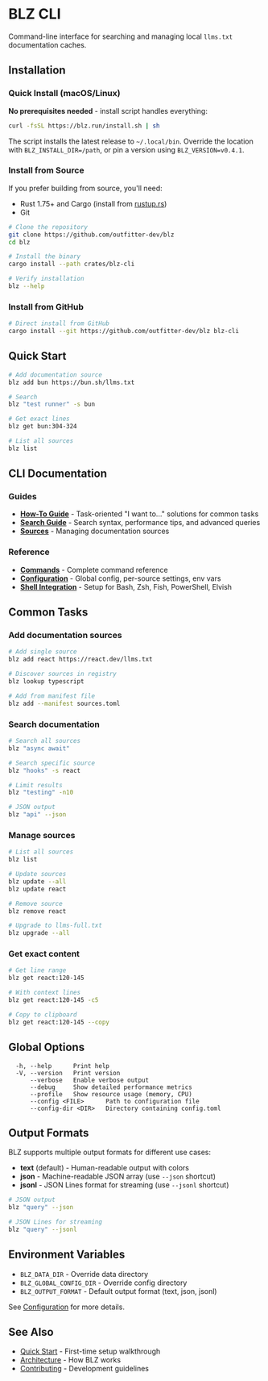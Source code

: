 # BLZ CLI

Command-line interface for searching and managing local `llms.txt` documentation caches.

## Installation

### Quick Install (macOS/Linux)

**No prerequisites needed** - install script handles everything:

```bash
curl -fsSL https://blz.run/install.sh | sh
```

The script installs the latest release to `~/.local/bin`. Override the location with `BLZ_INSTALL_DIR=/path`, or pin a version using `BLZ_VERSION=v0.4.1`.

### Install from Source

If you prefer building from source, you'll need:
- Rust 1.75+ and Cargo (install from [rustup.rs](https://rustup.rs))
- Git

```bash
# Clone the repository
git clone https://github.com/outfitter-dev/blz
cd blz

# Install the binary
cargo install --path crates/blz-cli

# Verify installation
blz --help
```

### Install from GitHub

```bash
# Direct install from GitHub
cargo install --git https://github.com/outfitter-dev/blz blz-cli
```

## Quick Start

```bash
# Add documentation source
blz add bun https://bun.sh/llms.txt

# Search
blz "test runner" -s bun

# Get exact lines
blz get bun:304-324

# List all sources
blz list
```

## CLI Documentation

### Guides

- [**How-To Guide**](howto.md) - Task-oriented "I want to..." solutions for common tasks
- [**Search Guide**](search.md) - Search syntax, performance tips, and advanced queries
- [**Sources**](sources.md) - Managing documentation sources

### Reference

- [**Commands**](commands.md) - Complete command reference
- [**Configuration**](configuration.md) - Global config, per-source settings, env vars
- [**Shell Integration**](shell_integration.md) - Setup for Bash, Zsh, Fish, PowerShell, Elvish

## Common Tasks

### Add documentation sources

```bash
# Add single source
blz add react https://react.dev/llms.txt

# Discover sources in registry
blz lookup typescript

# Add from manifest file
blz add --manifest sources.toml
```

### Search documentation

```bash
# Search all sources
blz "async await"

# Search specific source
blz "hooks" -s react

# Limit results
blz "testing" -n10

# JSON output
blz "api" --json
```

### Manage sources

```bash
# List all sources
blz list

# Update sources
blz update --all
blz update react

# Remove source
blz remove react

# Upgrade to llms-full.txt
blz upgrade --all
```

### Get exact content

```bash
# Get line range
blz get react:120-145

# With context lines
blz get react:120-145 -c5

# Copy to clipboard
blz get react:120-145 --copy
```

## Global Options

```
  -h, --help      Print help
  -V, --version   Print version
      --verbose   Enable verbose output
      --debug     Show detailed performance metrics
      --profile   Show resource usage (memory, CPU)
      --config <FILE>      Path to configuration file
      --config-dir <DIR>   Directory containing config.toml
```

## Output Formats

BLZ supports multiple output formats for different use cases:

- **text** (default) - Human-readable output with colors
- **json** - Machine-readable JSON array (use `--json` shortcut)
- **jsonl** - JSON Lines format for streaming (use `--jsonl` shortcut)

```bash
# JSON output
blz "query" --json

# JSON Lines for streaming
blz "query" --jsonl
```

## Environment Variables

- `BLZ_DATA_DIR` - Override data directory
- `BLZ_GLOBAL_CONFIG_DIR` - Override config directory
- `BLZ_OUTPUT_FORMAT` - Default output format (text, json, jsonl)

See [Configuration](configuration.md) for more details.

## See Also

- [Quick Start](../QUICKSTART.md) - First-time setup walkthrough
- [Architecture](../architecture/README.md) - How BLZ works
- [Contributing](../../CONTRIBUTING.md) - Development guidelines

